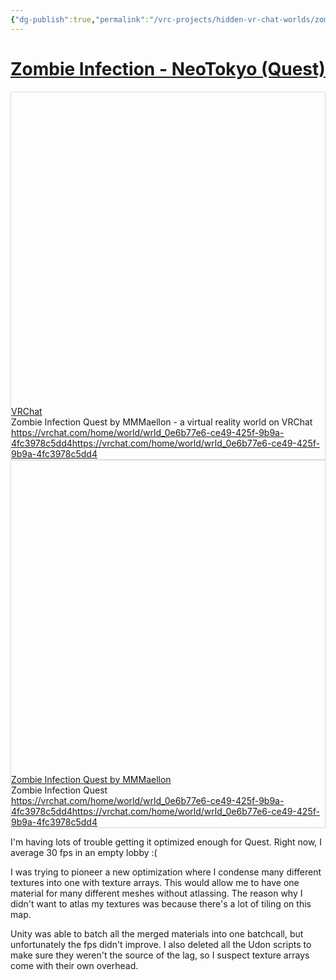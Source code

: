 ```yaml
---
{"dg-publish":true,"permalink":"/vrc-projects/hidden-vr-chat-worlds/zombie-infection-neo-tokyo-quest/","dgHomeLink":true,"dgPassFrontmatter":false,"dgShowBacklinks":true,"dgShowLocalGraph":true}
---
```


# [Zombie Infection - NeoTokyo (Quest)](https://vrchat.com/home/world/wrld_0e6b77e6-ce49-425f-9b9a-4fc3978c5dd4)
<div
  style="
    border: 1px solid rgb(222, 222, 222);
    box-shadow: rgba(0, 0, 0, 0.06) 0px 1px 3px;
  "
>
  <div class="w __if _lc _sm _od _alsd _alcd _lh14 _xm _xi _ts _dm">
    <div class="wf">
      <div class="wc">
        <div class="e" style="padding-bottom: 100%">
          <div class="em">
            <a
              href="https://vrchat.com/home/world/wrld_0e6b77e6-ce49-425f-9b9a-4fc3978c5dd4"
              target="_blank"
              rel="noopener"
              data-do-not-bind-click
              class="c"
              style="
                background-image: url('https://api.vrchat.cloud/api/1/file/file_e8acb4b0-1b99-4258-9402-5e72040ed646/2/file');
              "
            ></a>
          </div>
        </div>
      </div>
      <div class="wt">
        <div class="t _f0 _ffsa _fsn _fwn">
          <div class="th _f1p _fsn _fwb">
            <a href="https://vrchat.com/home/world/wrld_0e6b77e6-ce49-425f-9b9a-4fc3978c5dd4" target="_blank" rel="noopener" class="thl"
              >VRChat</a
            >
          </div>
          <div class="td">Zombie Infection Quest by MMMaellon - a virtual reality world on VRChat</div>
          <div class="tf _f1m">
            <div class="tc">
              <a href="https://vrchat.com/home/world/wrld_0e6b77e6-ce49-425f-9b9a-4fc3978c5dd4" target="_blank" rel="noopener" class="tw _f1m"
                ><span class="twt">https://vrchat.com/home/world/wrld_0e6b77e6-ce49-425f-9b9a-4fc3978c5dd4</span
                ><span class="twd">https://vrchat.com/home/world/wrld_0e6b77e6-ce49-425f-9b9a-4fc3978c5dd4</span></a
              >
            </div>
          </div>
        </div>
      </div>
    </div>
  </div>
</div>
<div
  style="
    border: 1px solid rgb(222, 222, 222);
    box-shadow: rgba(0, 0, 0, 0.06) 0px 1px 3px;
  "
>
  <div class="w __if _lc _sm _od _alsd _alcd _lh14 _xm _xi _ts _dm">
    <div class="wf">
      <div class="wc">
        <div class="e" style="padding-bottom: 100%">
          <div class="em">
            <a
              href="https://vrchat.com/home/world/wrld_0e6b77e6-ce49-425f-9b9a-4fc3978c5dd4"
              target="_blank"
              rel="noopener"
              data-do-not-bind-click
              class="c"
              style="
                background-image: url('https://api.vrchat.cloud/api/1/file/file_e8acb4b0-1b99-4258-9402-5e72040ed646/2/file');
              "
            ></a>
          </div>
        </div>
      </div>
      <div class="wt">
        <div class="t _f0 _ffsa _fsn _fwn">
          <div class="th _f1p _fsn _fwb">
            <a href="https://vrchat.com/home/world/wrld_0e6b77e6-ce49-425f-9b9a-4fc3978c5dd4" target="_blank" rel="noopener" class="thl"
              >Zombie Infection Quest by MMMaellon</a
            >
          </div>
          <div class="td">Zombie Infection Quest</div>
          <div class="tf _f1m">
            <div class="tc">
              <a href="https://vrchat.com/home/world/wrld_0e6b77e6-ce49-425f-9b9a-4fc3978c5dd4" target="_blank" rel="noopener" class="tw _f1m"
                ><span class="twt">https://vrchat.com/home/world/wrld_0e6b77e6-ce49-425f-9b9a-4fc3978c5dd4</span
                ><span class="twd">https://vrchat.com/home/world/wrld_0e6b77e6-ce49-425f-9b9a-4fc3978c5dd4</span></a
              >
            </div>
          </div>
        </div>
      </div>
    </div>
  </div>
</div>

I'm having lots of trouble getting it optimized enough for Quest. Right now, I average 30 fps in an empty lobby :(

I was trying to pioneer a new optimization where I condense many different textures into one with texture arrays. This would allow me to have one material for many different meshes without atlassing. The reason why I didn't want to atlas my textures was because there's a lot of tiling on this map.

Unity was able to batch all the merged materials into one batchcall, but unfortunately the fps didn't improve. I also deleted all the Udon scripts to make sure they weren't the source of the lag, so I suspect texture arrays come with their own overhead.
